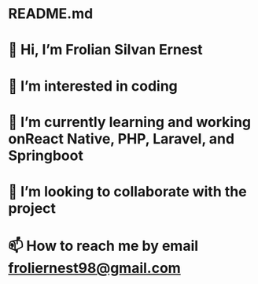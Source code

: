# README.md

# 👋 Hi, I’m Frolian Silvan Ernest
# 👀 I’m interested in coding
# 🌱 I’m currently learning  and working onReact Native, PHP, Laravel, and Springboot
# 💞️ I’m looking to collaborate with the project
# 📫 How to reach me by email froliernest98@gmail.com

